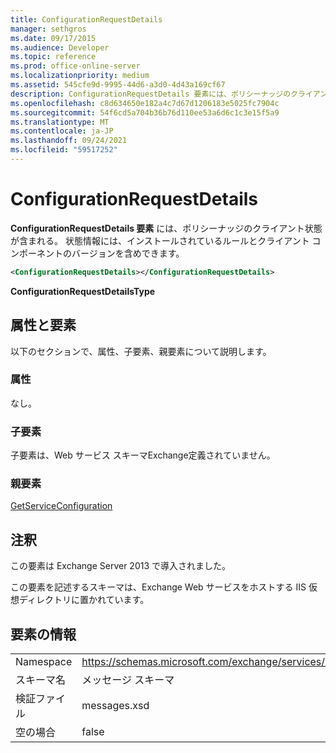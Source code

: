 ```yaml
---
title: ConfigurationRequestDetails
manager: sethgros
ms.date: 09/17/2015
ms.audience: Developer
ms.topic: reference
ms.prod: office-online-server
ms.localizationpriority: medium
ms.assetid: 545cfe9d-9995-44d6-a3d0-4d43a169cf67
description: ConfigurationRequestDetails 要素には、ポリシーナッジのクライアント状態が含まれる。 状態情報には、インストールされているルールとクライアント コンポーネントのバージョンを含めできます。
ms.openlocfilehash: c8d634650e182a4c7d67d1206183e5025fc7904c
ms.sourcegitcommit: 54f6cd5a704b36b76d110ee53a6d6c1c3e15f5a9
ms.translationtype: MT
ms.contentlocale: ja-JP
ms.lasthandoff: 09/24/2021
ms.locfileid: "59517252"
---
```

# <a name="configurationrequestdetails"></a>ConfigurationRequestDetails

**ConfigurationRequestDetails 要素** には、ポリシーナッジのクライアント状態が含まれる。 状態情報には、インストールされているルールとクライアント コンポーネントのバージョンを含めできます。 
  
```XML
<ConfigurationRequestDetails></ConfigurationRequestDetails>
```

 **ConfigurationRequestDetailsType**
## <a name="attributes-and-elements"></a>属性と要素

以下のセクションで、属性、子要素、親要素について説明します。
  
### <a name="attributes"></a>属性

なし。
  
### <a name="child-elements"></a>子要素

子要素は、Web サービス スキーマExchange定義されていません。
  
### <a name="parent-elements"></a>親要素

[GetServiceConfiguration](getserviceconfiguration.md)
  
## <a name="remarks"></a>注釈

この要素は Exchange Server 2013 で導入されました。
  
この要素を記述するスキーマは、Exchange Web サービスをホストする IIS 仮想ディレクトリに置かれています。
  
## <a name="element-information"></a>要素の情報

|||
|:-----|:-----|
|Namespace  <br/> |https://schemas.microsoft.com/exchange/services/2006/messages  <br/> |
|スキーマ名  <br/> |メッセージ スキーマ  <br/> |
|検証ファイル  <br/> |messages.xsd  <br/> |
|空の場合  <br/> |false  <br/> |
   

